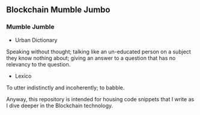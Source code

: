 ## Blockchain Mumble Jumbo

### Mumble Jumble 
* Urban Dictionary

Speaking without thought; talking like an un-educated person on a subject they know nothing about; giving an answer to a question that has no relevancy to the question.

* Lexico

To utter indistinctly and incoherently; to babble.


Anyway, this repository is intended for housing code snippets that I write as I dive deeper in the Blockchain technology.
